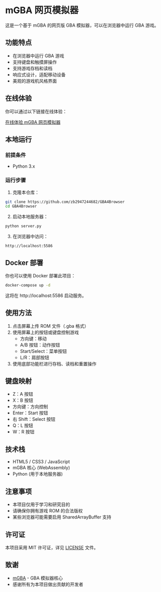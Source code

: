 # mGBA 网页模拟器

这是一个基于 mGBA 的网页版 GBA 模拟器，可以在浏览器中运行 GBA 游戏。

## 功能特点

- 在浏览器中运行 GBA 游戏
- 支持键盘和触摸屏操作
- 支持游戏存档和读档
- 响应式设计，适配移动设备
- 美观的游戏机风格界面

## 在线体验

你可以通过以下链接在线体验：

[在线体验 mGBA 网页模拟器](#)

## 本地运行

### 前提条件

- Python 3.x

### 运行步骤

1. 克隆本仓库：

```bash
git clone https://github.com/zb2947244682/GBA4Browser
cd GBA4Browser
```

2. 启动本地服务器：

```bash
python server.py
```

3. 在浏览器中访问：

```
http://localhost:5586
```

## Docker 部署

你也可以使用 Docker 部署此项目：

```bash
docker-compose up -d
```

这将在 http://localhost:5586 启动服务。

## 使用方法

1. 点击屏幕上传 ROM 文件（.gba 格式）
2. 使用屏幕上的按钮或键盘控制游戏
   - 方向键：移动
   - A/B 按钮：动作按钮
   - Start/Select：菜单按钮
   - L/R：肩部按钮
3. 使用底部功能栏进行存档、读档和重置操作

## 键盘映射

- Z：A 按钮
- X：B 按钮
- 方向键：方向控制
- Enter：Start 按钮
- 右 Shift：Select 按钮
- Q：L 按钮
- W：R 按钮

## 技术栈

- HTML5 / CSS3 / JavaScript
- mGBA 核心 (WebAssembly)
- Python (用于本地服务器)

## 注意事项

- 本项目仅用于学习和研究目的
- 请确保你拥有游戏 ROM 的合法版权
- 某些浏览器可能需要启用 SharedArrayBuffer 支持

## 许可证

本项目采用 MIT 许可证，详见 [LICENSE](LICENSE) 文件。

## 致谢

- [mGBA](https://mgba.io/) - GBA 模拟器核心
- 感谢所有为本项目做出贡献的开发者 